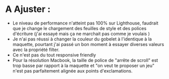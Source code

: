 # A Ajuster :

- Le niveau de performance n'atteint pas 100% sur Lighthouse, faudrait que je change le chargement des feuilles de style et des polices d'écriture (j'ai essayé mais ça ne marchait pas comme je voulais )
- Je n'ai pas réussi à changer la couleur du gobelet à l'identique à la maquette, pourtant j'ai passé un bon moment à essayer diverses valeurs avec la propriété filter.
- Ce n'est pas du tout responsive friendly 
- Pour la résolution Macbook, la taille de police de "arrête de scroll" est trop basse par rapport à la maquette et "on veut te proposer un jeu" n'est pas parfaitement alignée aux points d'exclamations.

